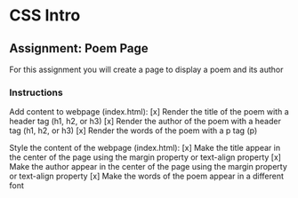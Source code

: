 # CSS Intro

## Assignment: Poem Page

For this assignment you will create a page to display a poem and its author

### Instructions
Add content to webpage (index.html):
[x] Render the title of the poem with a header tag (h1, h2, or h3) 
[x] Render the author of the poem with a header tag (h1, h2, or h3)
[x] Render the words of the poem with a p tag (p)

Style the content of the webpage (index.html):
[x] Make the title appear in the center of the page using the margin property or text-align property
[x] Make the author appear in the center of the page using the margin property or text-align property
[x] Make the words of the poem appear in a different font
